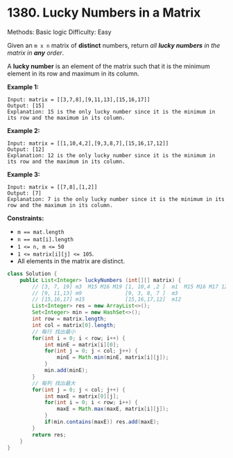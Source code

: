 # 1380. Lucky Numbers in a Matrix

Methods: Basic logic
Difficulty: Easy

Given an `m x n` matrix of **distinct** numbers, return *all **lucky numbers** in the matrix in **any** order*.

A **lucky number** is an element of the matrix such that it is the minimum element in its row and maximum in its column.

**Example 1:**

```
Input: matrix = [[3,7,8],[9,11,13],[15,16,17]]
Output: [15]
Explanation: 15 is the only lucky number since it is the minimum in its row and the maximum in its column.

```

**Example 2:**

```
Input: matrix = [[1,10,4,2],[9,3,8,7],[15,16,17,12]]
Output: [12]
Explanation: 12 is the only lucky number since it is the minimum in its row and the maximum in its column.

```

**Example 3:**

```
Input: matrix = [[7,8],[1,2]]
Output: [7]
Explanation: 7 is the only lucky number since it is the minimum in its row and the maximum in its column.

```

**Constraints:**

- `m == mat.length`
- `n == mat[i].length`
- `1 <= n, m <= 50`
- `1 <= matrix[i][j] <= 105`.
- All elements in the matrix are distinct.

```java
class Solution {
    public List<Integer> luckyNumbers (int[][] matrix) {  
        // [3, 7, 19] m3  M15 M16 M19 [1, 10,4 ,2 ]  m1  M15 M16 M17 12  
        // [9, 11,13] m9              [9, 3, 8, 7 ]  m3
        // [15,16,17] m15             [15,16,17,12]  m12
        List<Integer> res = new ArrayList<>();
        Set<Integer> min = new HashSet<>();
        int row = matrix.length;
        int col = matrix[0].length;
        // 每行 找出最小
        for(int i = 0; i < row; i++) {
            int minE = matrix[i][0];
            for(int j = 0; j < col; j++) {
                minE = Math.min(minE, matrix[i][j]);
            }
            min.add(minE);
        }
        // 每列 找出最大
        for(int j = 0; j < col; j++) {
            int maxE = matrix[0][j];
            for(int i = 0; i < row; i++) {
                maxE = Math.max(maxE, matrix[i][j]);
            }
            if(min.contains(maxE)) res.add(maxE);
        }
        return res;
    }
}
```